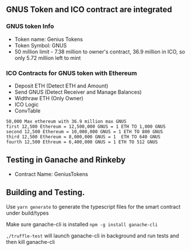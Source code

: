 ## GNUS Token and ICO contract are integrated
### GNUS token Info
- Token name: Genius Tokens
- Token Symbol: GNUS
- 50 million limit - 7.38 million to owner's contract, 36.9 million in ICO, so only 5.72 million left to mint
### ICO Contracts for GNUS token with Ethereum
- Deposit ETH (Detect ETH and Amount)
- Send GNUS (Detect Receiver and Manage Balances)
- Widthraw ETH (Only Owner)
- ICO Logic
- ConvTable
```
50,000 Max ethereum with 36.9 million max GNUS
first 12,500 Ethereum = 12,500,000 GNUS = 1 ETH TO 1,000 GNUS
second 12,500 Ethereum = 10,000,000 GNUS = 1 ETH TO 800 GNUS
third 12,500 Ethereum = 8,000,000 GNUS = 1  ETH TO 640 GNUS
fourth 12,500 Ethreum = 6,400,000 GNUS = 1 ETH TO 512 GNUS
```
## Testing in Ganache and Rinkeby
- Contract Name: GeniusTokens

## Building and Testing.
Use `yarn generate` to generate the typescript files for the smart contract under build/types

Make sure ganache-cli is installed `npm -g install ganache-cli`

`,/truffle-test` will launch ganache-cli in background and run tests and then kill ganache-cli